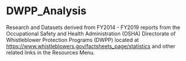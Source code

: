 # DWPP_Analysis
Research and Datasets derived from FY2014 - FY2019 reports from the Occupational Safety and Health Administration (OSHA) Directorate of Whistleblower Protection Programs (DWPP) located at https://www.whistleblowers.gov/factsheets_page/statistics and other related links in the Resources Menu.
